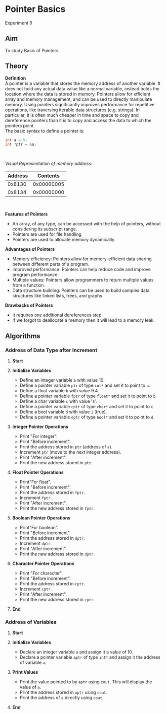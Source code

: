 # Pointer Basics
Experiment 9

## Aim 
To study Basic of Pointers.

## Theory
**Definition**
<br>
A pointer is a variable that stores the memory address of another variable. It does not hold any actual data value like a normal variable, instead holds the location where the data is stored in memory. Pointers allow for efficient array and memory management, and can be used to directly manipulate memory.
Using pointers significantly improves performance for repetitive operations, like traversing iterable data structures (e.g. strings). In particular, it is often much cheaper in time and space to copy and dereference pointers than it is to copy and access the data to which the pointers point.  
The basic syntax to define a pointer is:
```cpp
int a = 5;
int *ptr = &a;
```
<br>  

*Visual Representation of memory address:*
<br>

| Address | Contents     |
|---------|--------------|
| 0x8130  | 0x00000005   |
| 0x8134  | 0x00000000   |

<br>
  
**Features of Pointers**  
- An array, of any type, can be accessed with the help of pointers, without considering its subscript range.
- Pointers are used for file handling.
- Pointers are used to allocate memory dynamically.

**Advantages of Pointers**
- Memory efficiency: Pointers allow for memory-efficient data sharing between different parts of a program. 
- Improved performance: Pointers can help reduce code and improve program performance. 
- Multiple values: Pointers allow programmers to return multiple values from a function. 
- Data structure building: Pointers can be used to build complex data structures like linked lists, trees, and graphs

**Drawbacks of Pointers**
- It requires one additional dereferences step 
- If we forgot to deallocate a memory then it will lead to a memory leak. 

## Algorithms
### Address of Data Type after Increment

1.  **Start**
2. **Initialize Variables**
   - Define an integer variable `a` with value 10.
   - Define a pointer variable `ptr` of type `int*` and set it to point to `a`.
   - Define a float variable `b` with value 9.4.
   - Define a pointer variable `fptr` of type `float*` and set it to point to `b`.
   - Define a char variable `c` with value 's'.
   - Define a pointer variable `cptr` of type `char*` and set it to point to `c`.
   - Define a bool variable `d` with value `1` (true).
   - Define a pointer variable `dptr` of type `bool*` and set it to point to `d`.

4. **Integer Pointer Operations**
   - Print "For integer".
   - Print "Before increment".
   - Print the address stored in `ptr` (address of `a`).
   - Increment `ptr` (move to the next integer address).
   - Print "After increment".
   - Print the new address stored in `ptr`.

5. **Float Pointer Operations**
   - Print"For float".
   - Print "Before increment".
   - Print the address stored in `fptr`.
   - Increment `fptr`.
   - Print "After increment".
   - Print the new address stored in `fptr`.

6. **Boolean Pointer Operations**
   - Print"For boolean".
   - Print "Before increment".
   - Print the address stored in `dptr`.
   - Increment `dptr`.
   - Print "After increment".
   - Print the new address stored in `dptr`.

7. **Character Pointer Operations**
   - Print "For character".
   - Print "Before increment".
   - Print the address stored in `cptr`.
   - Increment `cptr`.
   - Print "After increment".
   - Print the new address stored in `cptr`.

8. **End**

### Address of Variables
1. **Start**

2. **Initialize Variables**
   - Declare an integer variable `a` and assign it a value of 10.
   - Declare a pointer variable `aptr` of type `int*` and assign it the address of variable `a`.

3. **Print Values**
   - Print the value pointed to by `aptr` using `cout`. This will display the value of `a`.
   - Print the address stored in `aptr` using `cout`. 
   - Print the address of `a` directly using `cout`.

4. **End**
